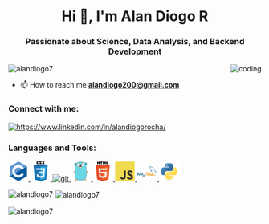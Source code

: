 <h1 align="center">Hi 👋, I'm Alan Diogo R</h1>
<h3 align="center">Passionate about Science, Data Analysis, and Backend Development</h3>

<img align= "right" alt="coding" width="https://www.google.com/url?sa=i&url=https%3A%2F%2Ftenor.com%2Fview%2Fl-death-note-death-note-ryuzaki-angry-gif-20718311&psig=AOvVaw05Kli7IbM5xMSZURwaHRhl&ust=1697726425097000&source=images&cd=vfe&opi=89978449&ved=0CBEQjRxqFwoTCPijvvbp_4EDFQAAAAAdAAAAABAN">

<p align="left"> <img src="https://komarev.com/ghpvc/?username=alandiogo7&label=Profile%20views&color=0e75b6&style=flat" alt="alandiogo7" /> </p>

- 📫 How to reach me **alandiogo200@gmail.com**

<h3 align="left">Connect with me:</h3>
<p align="left">
<a href="https://linkedin.com/in/https://www.linkedin.com/in/alandiogorocha/" target="blank"><img align="center" src="https://raw.githubusercontent.com/rahuldkjain/github-profile-readme-generator/master/src/images/icons/Social/linked-in-alt.svg" alt="https://www.linkedin.com/in/alandiogorocha/" height="30" width="40" /></a>
</p>

<h3 align="left">Languages and Tools:</h3>
<p align="left"> <a href="https://www.cprogramming.com/" target="_blank" rel="noreferrer"> <img src="https://raw.githubusercontent.com/devicons/devicon/master/icons/c/c-original.svg" alt="c" width="40" height="40"/> </a> <a href="https://www.w3schools.com/css/" target="_blank" rel="noreferrer"> <img src="https://raw.githubusercontent.com/devicons/devicon/master/icons/css3/css3-original-wordmark.svg" alt="css3" width="40" height="40"/> </a> <a href="https://git-scm.com/" target="_blank" rel="noreferrer"> <img src="https://www.vectorlogo.zone/logos/git-scm/git-scm-icon.svg" alt="git" width="40" height="40"/> </a> <a href="https://golang.org" target="_blank" rel="noreferrer"> <img src="https://raw.githubusercontent.com/devicons/devicon/master/icons/go/go-original.svg" alt="go" width="40" height="40"/> </a> <a href="https://www.w3.org/html/" target="_blank" rel="noreferrer"> <img src="https://raw.githubusercontent.com/devicons/devicon/master/icons/html5/html5-original-wordmark.svg" alt="html5" width="40" height="40"/> </a> <a href="https://developer.mozilla.org/en-US/docs/Web/JavaScript" target="_blank" rel="noreferrer"> <img src="https://raw.githubusercontent.com/devicons/devicon/master/icons/javascript/javascript-original.svg" alt="javascript" width="40" height="40"/> </a> <a href="https://www.mysql.com/" target="_blank" rel="noreferrer"> <img src="https://raw.githubusercontent.com/devicons/devicon/master/icons/mysql/mysql-original-wordmark.svg" alt="mysql" width="40" height="40"/> </a> <a href="https://www.python.org" target="_blank" rel="noreferrer"> <img src="https://raw.githubusercontent.com/devicons/devicon/master/icons/python/python-original.svg" alt="python" width="40" height="40"/> </a> </p>

<p><img align="left" src="https://github-readme-stats.vercel.app/api/top-langs?username=alandiogo7&show_icons=true&locale=en&layout=compact" alt="alandiogo7" /></p>

<p>&nbsp;<img align="center" src="https://github-readme-stats.vercel.app/api?username=alandiogo7&show_icons=true&locale=en" alt="alandiogo7" /></p>

<p><img align="center" src="https://github-readme-streak-stats.herokuapp.com/?user=alandiogo7&" alt="alandiogo7" /></p>
